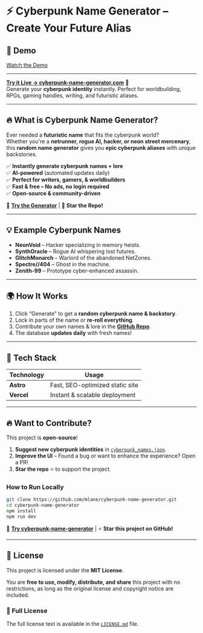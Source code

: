 # ⚡ Cyberpunk Name Generator – Create Your Future Alias

## 🎥 Demo
[Watch the Demo](https://github.com/user-attachments/assets/c17f8635-144b-4a31-8fc7-5cb212d2e8e0)

---

**[Try it Live → cyberpunk-name-generator.com](https://cyberpunk-name-generator.com)** 🚀  
Generate your **cyberpunk identity** instantly. Perfect for worldbuilding, RPGs, gaming handles, writing, and futuristic aliases.

---

## 🔥 What is Cyberpunk Name Generator?

Ever needed a **futuristic name** that fits the cyberpunk world?  
Whether you're a **netrunner, rogue AI, hacker, or neon street mercenary**, this **random name generator** gives you **epic cyberpunk aliases** with unique backstories.

✅ **Instantly generate cyberpunk names + lore**  
✅ **AI-powered** (automated updates daily)  
✅ **Perfect for writers, gamers, & worldbuilders**  
✅ **Fast & free – No ads, no login required**  
✅ **Open-source & community-driven**

🔗 **[Try the Generator](https://cyberpunk-name-generator.com)** | 🌟 **Star the Repo!**

---

## 💡 Example Cyberpunk Names

- **NeonVoid** – Hacker specializing in memory heists.
- **SynthOracle** – Rogue AI whispering lost futures.
- **GlitchMonarch** – Warlord of the abandoned NetZones.
- **Spectre//404** – Ghost in the machine.
- **Zenith-99** – Prototype cyber-enhanced assassin.

---

## 🌍 How It Works

1. Click “Generate” to get a **random cyberpunk name & backstory**.
2. Lock in parts of the name or **re-roll everything**.
3. Contribute your own names & lore in the **[GitHub Repo](https://github.com/mlane/cyberpunk-name-generator)**.
4. The database **updates daily** with fresh names!

---

## 🔧 Tech Stack

| **Technology** | **Usage**                       |
| -------------- | ------------------------------- |
| **Astro**      | Fast, SEO-optimized static site |
| **Vercel**     | Instant & scalable deployment   |

---

## 🔥 Want to Contribute?

This project is **open-source**!

1. **Suggest new cyberpunk identities** in [`cyberpunk_names.json`](cyberpunk_names.json).
2. **Improve the UI** – Found a bug or want to enhance the experience? Open a PR!
3. **Star the repo** ⭐ to support the project.

### How to Run Locally

```bash
git clone https://github.com/mlane/cyberpunk-name-generator.git
cd cyberpunk-name-generator
npm install
npm run dev
```

🚀 **[Try cyberpunk-name-generator](https://cyberpunk-name-generator.com)** | ⭐ **Star this project on GitHub!**

---

## 📜 License

This project is licensed under the **MIT License**.

You are **free to use, modify, distribute, and share** this project with no restrictions, as long as the original
license and copyright notice are included.

### 📄 Full License

The full license text is available in the [`LICENSE.md`](./LICENSE.md) file.
